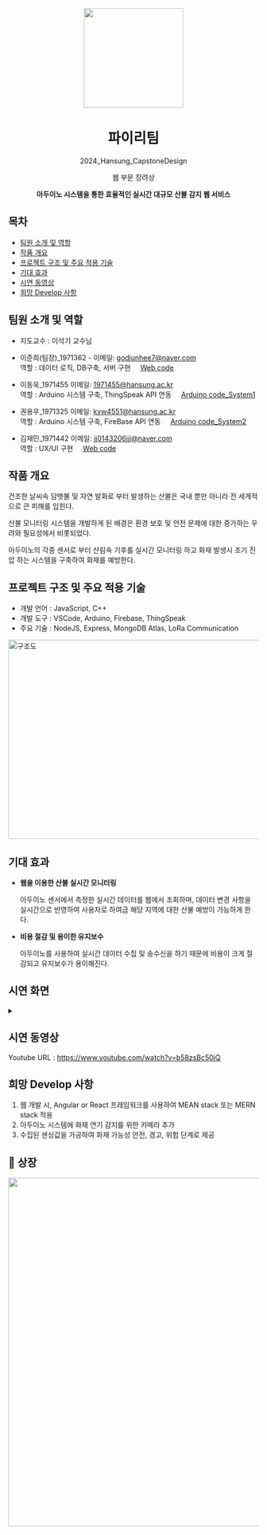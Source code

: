 <div align="center">
<img src="https://github.com/ImPotatooo/HS_Charmander/assets/145684303/fdbb1dfd-33d6-496b-b176-c3a0ef1f0b3d" width="200" height="200"/>



# 파이리팀
2024_Hansung_CapstoneDesign

 웹 부문 장려상<br>

 **아두이노 시스템을 통한 효율적인 실시간 대규모 산불 감지 웹 서비스**



</div>

## 목차

 - [팀원 소개 및 역할](#팀원-소개-및-역할)
 - [작품 개요](#작품-개요)
 - [프로젝트 구조 및 주요 적용 기술](#프로젝트-구조-및-주요-적용-기술)
 - [기대 효과](#기대-효과)
 - [시연 동영상](#시연-동영상)
 - [희망 Develop 사항](#희망-Develop-사항)

## 팀원 소개 및 역할


* 지도교수 : 이석기 교수님

* 이준희(팀장)_1971362 - 이메일: godjunhee7@naver.com 
<br> 역할 : 데이터 로직, DB구축, 서버 구현 &nbsp;&nbsp;&nbsp; [Web code](https://github.com/ImPotatooo/HS_Charmander/tree/NodeJS_Web)

* 이동욱_1971455 이메일: 1971455@hansung.ac.kr
<br> 역할 : Arduino 시스템 구축, ThingSpeak API 연동 &nbsp;&nbsp;&nbsp; [Arduino code_System1](https://github.com/ImPotatooo/HS_Charmander/tree/Arduino_System1)

* 권용우_1971325 이메일: kyw4551@hansung.ac.kr
<br> 역할 : Arduino 시스템 구축, FireBase API 연동 &nbsp;&nbsp;&nbsp; [Arduino code_System2](https://github.com/ImPotatooo/HS_Charmander/tree/Arduino_System2)

* 김재민_1971442 이메일: jj0143206jjj@naver.com 
<br> 역할 : UX/UI 구현 &nbsp;&nbsp;&nbsp; [Web code](https://github.com/ImPotatooo/HS_Charmander/tree/NodeJS_Web)


## 작품 개요

건조한 날씨속 담뱃불 및 자연 발화로 부터 발생하는 산불은 국내 뿐만 아니라 전 세계적으로 큰 피해를 입힌다. <br>

산불 모니터링 시스템을 개발하게 된 배경은 환경 보호 및 안전 문제에 대한 증가하는 우려와 필요성에서 비롯되었다.  <br>

아두이노의 각종 센서로 부터 산림속 기후를 실시간 모니터링 하고 화재 발생시 조기 진압 하는 시스템을 구축하여 화재를 예방한다. <br>

## 프로젝트 구조 및 주요 적용 기술

* 개발 언어 : JavaScript, C++
* 개발 도구 : VSCode, Arduino, Firebase, ThingSpeak
* 주요 기술 : NodeJS, Express, MongoDB Atlas, LoRa Communication


<img width="700" height="400" alt="구조도" src="https://github.com/ImPotatooo/HS_Charmander/assets/145684303/73202da8-b819-488e-a185-70d40a37d6f5">

## 기대 효과


- **웹을 이용한 산불 실시간 모니터링**
 
  아두이노 센서에서 측정한 실시간 데이터를 웹에서 조회하며, 데이터 변경 사항을 실시간으로 반영하여 사용자로 하여금 해당 지역에 대한 산불 예방이 가능하게 한다.

- **비용 절감 및 용이한 유지보수**
  
  아두이노를 사용하여 실시간 데이터 수집 및 송수신을 하기 때문에 비용이 크게 절감되고 유지보수가 용이해진다.  

## 시연 화면

<details><summary>
</summary>

![웹페이지_1](https://github.com/ImPotatooo/HS_Charmander/assets/145684303/1145bfa4-dd8f-4dcf-859c-2286c1775d29)

![웹페이지_2](https://github.com/ImPotatooo/HS_Charmander/assets/145684303/a06eedf2-68ec-424e-9276-3611e9189ae5)

![웹페이지_3](https://github.com/ImPotatooo/HS_Charmander/assets/145684303/d4763b14-5daa-4ef6-b83a-b436c593cf44)

</details>

## 시연 동영상

Youtube URL : https://www.youtube.com/watch?v=b58zsBc50iQ

## 희망 Develop 사항

1. 웹 개발 시, Angular or React 프레임워크를 사용하여 MEAN stack 또는 MERN stack 적용
2. 아두이노 시스템에 화재 연기 감지를 위한 카메라 추가
3. 수집된 센싱값을 가공하여 화재 가능성 안전, 경고, 위험 단계로 제공

## 🥇 상장


<img src="https://github.com/ImPotatooo/HS_Charmander/assets/145684303/827abfe9-a9f1-4c93-bd03-1a320f69d18a" width="550" height="700"/>

